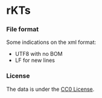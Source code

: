 # rKTs


### File format

Some indications on the xml format:
- UTF8 with no BOM
- LF for new lines


### License

The data is under the [CC0 License](https://creativecommons.org/publicdomain/zero/1.0/).
